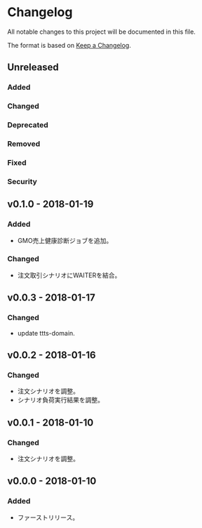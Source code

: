# Changelog
All notable changes to this project will be documented in this file.

The format is based on [Keep a Changelog](http://keepachangelog.com/).

## Unreleased
### Added

### Changed

### Deprecated

### Removed

### Fixed

### Security


## v0.1.0 - 2018-01-19
### Added
- GMO売上健康診断ジョブを追加。

### Changed
- 注文取引シナリオにWAITERを結合。

## v0.0.3 - 2018-01-17
### Changed
- update ttts-domain.

## v0.0.2 - 2018-01-16
### Changed
- 注文シナリオを調整。
- シナリオ負荷実行結果を調整。

## v0.0.1 - 2018-01-10
### Changed
- 注文シナリオを調整。

## v0.0.0 - 2018-01-10
### Added
- ファーストリリース。
